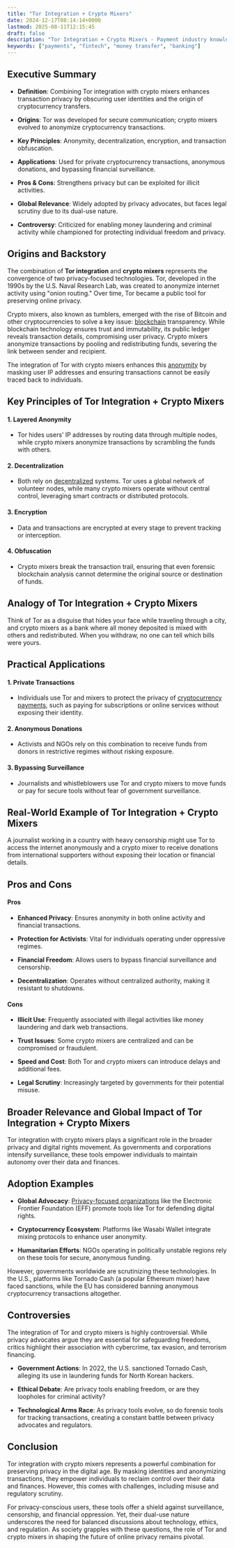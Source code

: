 ```yaml
---
title: "Tor Integration + Crypto Mixers"
date: 2024-12-17T08:14:14+0000
lastmod: 2025-08-11T12:15:45
draft: false
description: "Tor Integration + Crypto Mixers - Payment industry knowledge and insights"
keywords: ["payments", "fintech", "money transfer", "banking"]
---
```


## Executive Summary

- **Definition**: Combining Tor integration with crypto mixers enhances transaction privacy by obscuring user identities and the origin of cryptocurrency transfers.

- **Origins**: Tor was developed for secure communication; crypto mixers evolved to anonymize cryptocurrency transactions.

- **Key Principles**: Anonymity, decentralization, encryption, and transaction obfuscation.

- **Applications**: Used for private cryptocurrency transactions, anonymous donations, and bypassing financial surveillance.

- **Pros & Cons**: Strengthens privacy but can be exploited for illicit activities.

- **Global Relevance**: Widely adopted by privacy advocates, but faces legal scrutiny due to its dual-use nature.

- **Controversy**: Criticized for enabling money laundering and criminal activity while championed for protecting individual freedom and privacy.

## Origins and Backstory

The combination of **Tor integration** and **crypto mixers** represents the convergence of two privacy-focused technologies. Tor, developed in the 1990s by the U.S. Naval Research Lab, was created to anonymize internet activity using "onion routing." Over time, Tor became a public tool for preserving online privacy.

Crypto mixers, also known as tumblers, emerged with the rise of Bitcoin and other cryptocurrencies to solve a key issue: [blockchain](https://faisalkhanllc.xyz/resources/payments-wiki/b/blockchain/) transparency. While blockchain technology ensures trust and immutability, its public ledger reveals transaction details, compromising user privacy. Crypto mixers anonymize transactions by pooling and redistributing funds, severing the link between sender and recipient.

The integration of Tor with crypto mixers enhances this [anonymity](https://faisalkhanllc.xyz/resources/payments-wiki/a/anonymity/) by masking user IP addresses and ensuring transactions cannot be easily traced back to individuals.

## Key Principles of Tor Integration + Crypto Mixers

#### 1. Layered Anonymity

- Tor hides users’ IP addresses by routing data through multiple nodes, while crypto mixers anonymize transactions by scrambling the funds with others.

#### 2. Decentralization

- Both rely on [decentralized](https://faisalkhanllc.xyz/resources/payments-wiki/d/decentralized-applications-dapps/) systems. Tor uses a global network of volunteer nodes, while many crypto mixers operate without central control, leveraging smart contracts or distributed protocols.

#### 3. Encryption

- Data and transactions are encrypted at every stage to prevent tracking or interception.

#### 4. Obfuscation

- Crypto mixers break the transaction trail, ensuring that even forensic blockchain analysis cannot determine the original source or destination of funds.

## Analogy of Tor Integration + Crypto Mixers

Think of Tor as a disguise that hides your face while traveling through a city, and crypto mixers as a bank where all money deposited is mixed with others and redistributed. When you withdraw, no one can tell which bills were yours.

## Practical Applications

#### 1. Private Transactions

- Individuals use Tor and mixers to protect the privacy of [cryptocurrency payments](https://faisalkhanllc.xyz/resources/payments-wiki/c/challenges-using-cryptocurrency-for-payments/), such as paying for subscriptions or online services without exposing their identity.

#### 2. Anonymous Donations

- Activists and NGOs rely on this combination to receive funds from donors in restrictive regimes without risking exposure.

#### 3. Bypassing Surveillance

- Journalists and whistleblowers use Tor and crypto mixers to move funds or pay for secure tools without fear of government surveillance.

## Real-World Example of Tor Integration + Crypto Mixers

A journalist working in a country with heavy censorship might use Tor to access the internet anonymously and a crypto mixer to receive donations from international supporters without exposing their location or financial details.

## Pros and Cons

#### Pros

- **Enhanced Privacy**: Ensures anonymity in both online activity and financial transactions.

- **Protection for Activists**: Vital for individuals operating under oppressive regimes.

- **Financial Freedom**: Allows users to bypass financial surveillance and censorship.

- **Decentralization**: Operates without centralized authority, making it resistant to shutdowns.

#### Cons

- **Illicit Use**: Frequently associated with illegal activities like money laundering and dark web transactions.

- **Trust Issues**: Some crypto mixers are centralized and can be compromised or fraudulent.

- **Speed and Cost**: Both Tor and crypto mixers can introduce delays and additional fees.

- **Legal Scrutiny**: Increasingly targeted by governments for their potential misuse.

## Broader Relevance and Global Impact of Tor Integration + Crypto Mixers

Tor integration with crypto mixers plays a significant role in the broader privacy and digital rights movement. As governments and corporations intensify surveillance, these tools empower individuals to maintain autonomy over their data and finances.

## Adoption Examples

- **Global Advocacy**: [Privacy-focused organizations](https://faisalkhanllc.xyz/resources/payments-wiki/p/privacy-enhancing-technologies-pet/) like the Electronic Frontier Foundation (EFF) promote tools like Tor for defending digital rights.

- **Cryptocurrency Ecosystem**: Platforms like Wasabi Wallet integrate mixing protocols to enhance user anonymity.

- **Humanitarian Efforts**: NGOs operating in politically unstable regions rely on these tools for secure, anonymous funding.

However, governments worldwide are scrutinizing these technologies. In the U.S., platforms like Tornado Cash (a popular Ethereum mixer) have faced sanctions, while the EU has considered banning anonymous cryptocurrency transactions altogether.

## Controversies

The integration of Tor and crypto mixers is highly controversial. While privacy advocates argue they are essential for safeguarding freedoms, critics highlight their association with cybercrime, tax evasion, and terrorism financing.

- **Government Actions**: In 2022, the U.S. sanctioned Tornado Cash, alleging its use in laundering funds for North Korean hackers.

- **Ethical Debate**: Are privacy tools enabling freedom, or are they loopholes for criminal activity?

- **Technological Arms Race**: As privacy tools evolve, so do forensic tools for tracking transactions, creating a constant battle between privacy advocates and regulators.

## Conclusion

Tor integration with crypto mixers represents a powerful combination for preserving privacy in the digital age. By masking identities and anonymizing transactions, they empower individuals to reclaim control over their data and finances. However, this comes with challenges, including misuse and regulatory scrutiny.

For privacy-conscious users, these tools offer a shield against surveillance, censorship, and financial oppression. Yet, their dual-use nature underscores the need for balanced discussions about technology, ethics, and regulation. As society grapples with these questions, the role of Tor and crypto mixers in shaping the future of online privacy remains pivotal.